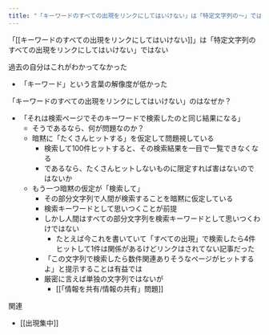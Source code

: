 ```yaml
---
title: "「キーワードのすべての出現をリンクにしてはいけない」は「特定文字列の〜」ではない"
---
```


「[[キーワードのすべての出現をリンクにしてはいけない]]」は「特定文字列のすべての出現をリンクにしてはいけない」ではない

過去の自分はこれがわかってなかった
- 「キーワード」という言葉の解像度が低かった

「キーワードのすべての出現をリンクにしてはいけない」のはなぜか？
- 「それは検索ページでそのキーワードで検索したのと同じ結果になる」
    - そうであるなら、何が問題なのか？
    - 暗黙に「たくさんヒットする」を仮定して問題視している
        - 検索して100件ヒットすると、その検索結果を一目で一覧できなくなる
        - であるなら、たくさんヒットしないものに限定すれば害はないのではないか
    - もう一つ暗黙の仮定が「検索して」
        - その部分文字列で人間が検索することを暗黙に仮定している
        - 検索キーワードとして思いつくことが前提
        - しかし人間はすべての部分文字列を検索キーワードとして思いつくわけではない
            - たとえば今これを書いていて「すべての出現」で検索したら4件ヒットして1件は関係があるけどリンクはされてない記事だった
        - 「この文字列で検索したら数件関連ありそうなページがヒットするよ」と提示することは有益では
        - 厳密に言えば単独の文字列ではないが
            - [[「情報を共有/情報の共有」問題]]


関連
- [[出現集中]]
